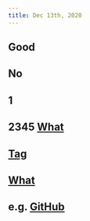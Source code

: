 ```yaml
---
title: Dec 13th, 2020
---
```


## Good
## No
## 1
## 2345 [What](https://hell.com/logseq/logseq/blob/master/README.md)
## [Tag](http://www.google.com)
## [What](https://google.com/a.d)
## e.g. [GitHub](https://github.com/logseq/logseq/blob/master/README.md)
##
